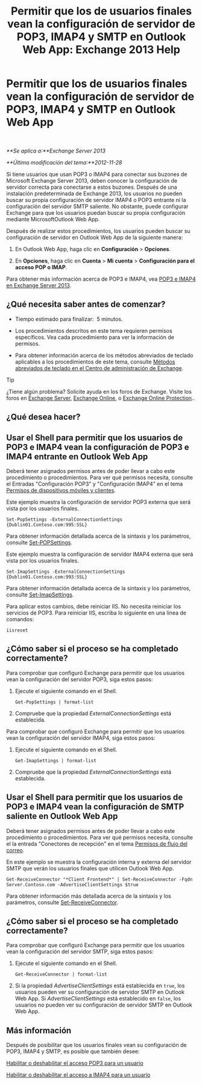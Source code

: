 ﻿---
title: 'Permitir que los de usuarios finales vean la configuración de servidor de POP3, IMAP4 y SMTP en Outlook Web App: Exchange 2013 Help'
TOCTitle: Permitir que los de usuarios finales vean la configuración de servidor de POP3, IMAP4 y SMTP en Outlook Web App
ms:assetid: bd22bf7e-3bf7-45e6-8790-919b780166f6
ms:mtpsurl: https://technet.microsoft.com/es-es/library/Gg298947(v=EXCHG.150)
ms:contentKeyID: 50556874
ms.date: 05/22/2018
mtps_version: v=EXCHG.150
ms.translationtype: MT
---

# Permitir que los de usuarios finales vean la configuración de servidor de POP3, IMAP4 y SMTP en Outlook Web App

 

_**Se aplica a:**Exchange Server 2013_

_**Última modificación del tema:**2012-11-28_

Si tiene usuarios que usan POP3 o IMAP4 para conectar sus buzones de Microsoft Exchange Server 2013, deben conocer la configuración de servidor correcta para conectarse a estos buzones. Después de una instalación predeterminada de Exchange 2013, los usuarios no pueden buscar su propia configuración de servidor IMAP4 o POP3 entrante ni la configuración del servidor SMTP saliente. No obstante, puede configurar Exchange para que los usuarios puedan buscar su propia configuración mediante MicrosoftOutlook Web App.

Después de realizar estos procedimientos, los usuarios pueden buscar su configuración de servidor en Outlook Web App de la siguiente manera:

1.  En Outlook Web App, haga clic en **Configuración** \> **Opciones**.

2.  En **Opciones**, haga clic en **Cuenta** \> **Mi cuenta** \> **Configuración para el acceso POP o IMAP**.

Para obtener más información acerca de POP3 e IMAP4, vea [POP3 e IMAP4 en Exchange Server 2013](pop3-and-imap4-in-exchange-server-2013-exchange-2013-help.md).

## ¿Qué necesita saber antes de comenzar?

  - Tiempo estimado para finalizar:  5 minutos.

  - Los procedimientos descritos en este tema requieren permisos específicos. Vea cada procedimiento para ver la información de permisos.

  - Para obtener información acerca de los métodos abreviados de teclado aplicables a los procedimientos de este tema, consulte [Métodos abreviados de teclado en el Centro de administración de Exchange](keyboard-shortcuts-in-the-exchange-admin-center-exchange-online-protection-help.md).


> [!TIP]
> ¿Tiene algún problema? Solicite ayuda en los foros de Exchange. Visite los foros en <A href="https://go.microsoft.com/fwlink/p/?linkid=60612">Exchange Server</A>, <A href="https://go.microsoft.com/fwlink/p/?linkid=267542">Exchange Online</A>, o <A href="https://go.microsoft.com/fwlink/p/?linkid=285351">Exchange Online Protection</A>..



## ¿Qué desea hacer?

## Usar el Shell para permitir que los usuarios de POP3 e IMAP4 vean la configuración de POP3 e IMAP4 entrante en Outlook Web App

Deberá tener asignados permisos antes de poder llevar a cabo este procedimiento o procedimientos. Para ver qué permisos necesita, consulte el Entradas "Configuración POP3" y "Configuración IMAP4" en el tema [Permisos de dispositivos móviles y clientes](clients-and-mobile-devices-permissions-exchange-2013-help.md).

Este ejemplo muestra la configuración de servidor POP3 externa que será vista por los usuarios finales.

    Set-PopSettings -ExternalConnectionSettings {Dublin01.Contoso.com:995:SSL}

Para obtener información detallada acerca de la sintaxis y los parámetros, consulte [Set-POPSettings](https://technet.microsoft.com/es-es/library/aa997154\(v=exchg.150\)).

Este ejemplo muestra la configuración de servidor IMAP4 externa que será vista por los usuarios finales.

    Set-ImapSettings -ExternalConnectionSettings {Dublin01.Contoso.com:993:SSL}

Para obtener información detallada acerca de la sintaxis y los parámetros, consulte [Set-ImapSettings](https://technet.microsoft.com/es-es/library/aa998252\(v=exchg.150\)).

Para aplicar estos cambios, debe reiniciar IIS. No necesita reiniciar los servicios de POP3. Para reiniciar IIS, escriba lo siguiente en una línea de comandos:

    iisreset

## ¿Cómo saber si el proceso se ha completado correctamente?

Para comprobar que configuró Exchange para permitir que los usuarios vean la configuración del servidor POP3, siga estos pasos:

1.  Ejecute el siguiente comando en el Shell.
    
        Get-PopSettings | format-list

2.  Compruebe que la propiedad *ExternalConnectionSettings* está establecida.

Para comprobar que configuró Exchange para permitir que los usuarios vean la configuración del servidor IMAP4, siga estos pasos:

1.  Ejecute el siguiente comando en el Shell.
    
        Get-ImapSettings | format-list

2.  Compruebe que la propiedad *ExternalConnectionSettings* está establecida.

## Usar el Shell para permitir que los usuarios de POP3 e IMAP4 vean la configuración de SMTP saliente en Outlook Web App

Deberá tener asignados permisos antes de poder llevar a cabo este procedimiento o procedimientos. Para ver qué permisos necesita, consulte el la entrada "Conectores de recepción" en el tema [Permisos de flujo del correo](mail-flow-permissions-exchange-2013-help.md).

En este ejemplo se muestra la configuración interna y externa del servidor SMTP que verán los usuarios finales que utilicen Outlook Web App.

    Get-ReceiveConnector "*Client Frontend*" | Set-ReceiveConnector -Fqdn Server.Contoso.com -AdvertiseClientSettings $true 

Para obtener información más detallada acerca de la sintaxis y los parámetros, consulte [Set-ReceiveConnector](https://technet.microsoft.com/es-es/library/bb125140\(v=exchg.150\)).

## ¿Cómo saber si el proceso se ha completado correctamente?

Para comprobar que configuró Exchange para permitir que los usuarios vean la configuración del servidor SMTP, siga estos pasos:

1.  Ejecute el siguiente comando en el Shell.
    
        Get-ReceiveConnector | format-list

2.  Si la propiedad *AdvertiseClientSettings* está establecida en `true`, los usuarios pueden ver su configuración de servidor SMTP en Outlook Web App. Si *AdvertiseClientSettings* está establecido en `false`, los usuarios no pueden ver su configuración de servidor SMTP en Outlook Web App.

## Más información

Después de posibilitar que los usuarios finales vean su configuración de POP3, IMAP4 y SMTP, es posible que también desee:

[Habilitar o deshabilitar el acceso POP3 para un usuario](enable-or-disable-pop3-access-for-a-user-exchange-2013-help.md)

[Habilitar o deshabilitar el acceso a IMAP4 para un usuario](enable-or-disable-imap4-access-for-a-user-exchange-2013-help.md)

